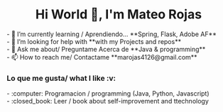 <h1 align="center">Hi World 👋, I'm Mateo Rojas</h1>
- 🌱 I’m currently learning / Aprendiendo... **Spring, Flask, Adobe AF**
<br>
- 🤝 I’m looking for help with **with my Projects and repos**
<br>
- 💬 Ask me about/ Preguntame Acerca de **Java & programming**
<br>
- 📫 How to reach me/ Contactame **marojas4126@gmail.com**
<br>
<h3>Lo que me gusta/ what I like 	:v: </h3>
- :computer: Programacion / programming (Java, Python, Javascript)
<br>
- :closed_book: Leer / book about self-improvement and ttechnology

